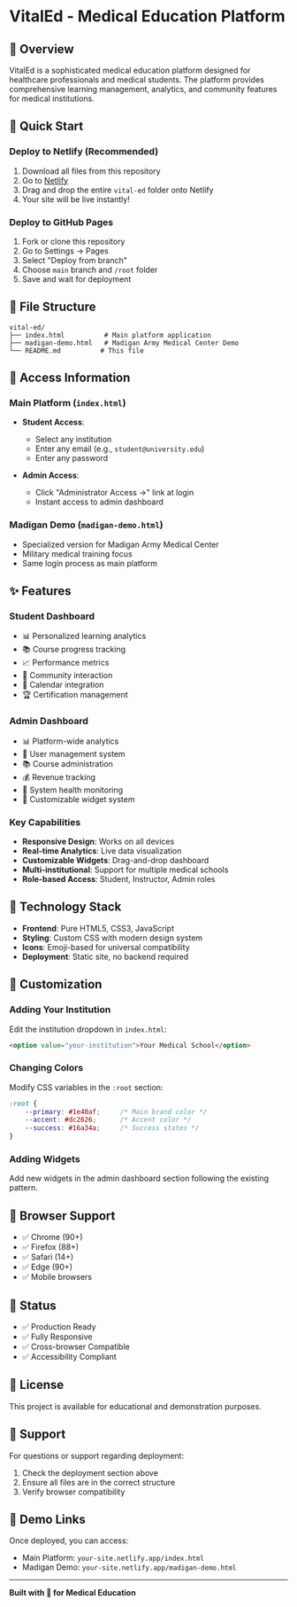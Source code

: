 # VitalEd - Medical Education Platform

## 🏥 Overview
VitalEd is a sophisticated medical education platform designed for healthcare professionals and medical students. The platform provides comprehensive learning management, analytics, and community features for medical institutions.

## 🚀 Quick Start

### Deploy to Netlify (Recommended)
1. Download all files from this repository
2. Go to [Netlify](https://app.netlify.com)
3. Drag and drop the entire `vital-ed` folder onto Netlify
4. Your site will be live instantly!

### Deploy to GitHub Pages
1. Fork or clone this repository
2. Go to Settings → Pages
3. Select "Deploy from branch"
4. Choose `main` branch and `/root` folder
5. Save and wait for deployment

## 📁 File Structure
```
vital-ed/
├── index.html          # Main platform application
├── madigan-demo.html   # Madigan Army Medical Center Demo
└── README.md          # This file
```

## 🔐 Access Information

### Main Platform (`index.html`)
- **Student Access**: 
  - Select any institution
  - Enter any email (e.g., `student@university.edu`)
  - Enter any password
  
- **Admin Access**:
  - Click "Administrator Access →" link at login
  - Instant access to admin dashboard

### Madigan Demo (`madigan-demo.html`)
- Specialized version for Madigan Army Medical Center
- Military medical training focus
- Same login process as main platform

## ✨ Features

### Student Dashboard
- 📊 Personalized learning analytics
- 📚 Course progress tracking
- 📈 Performance metrics
- 👥 Community interaction
- 📅 Calendar integration
- 🏆 Certification management

### Admin Dashboard
- 📊 Platform-wide analytics
- 👥 User management system
- 📚 Course administration
- 💰 Revenue tracking
- 🔧 System health monitoring
- 📱 Customizable widget system

### Key Capabilities
- **Responsive Design**: Works on all devices
- **Real-time Analytics**: Live data visualization
- **Customizable Widgets**: Drag-and-drop dashboard
- **Multi-institutional**: Support for multiple medical schools
- **Role-based Access**: Student, Instructor, Admin roles

## 🎨 Technology Stack
- **Frontend**: Pure HTML5, CSS3, JavaScript
- **Styling**: Custom CSS with modern design system
- **Icons**: Emoji-based for universal compatibility
- **Deployment**: Static site, no backend required

## 🔧 Customization

### Adding Your Institution
Edit the institution dropdown in `index.html`:
```html
<option value="your-institution">Your Medical School</option>
```

### Changing Colors
Modify CSS variables in the `:root` section:
```css
:root {
    --primary: #1e40af;     /* Main brand color */
    --accent: #dc2626;      /* Accent color */
    --success: #16a34a;     /* Success states */
}
```

### Adding Widgets
Add new widgets in the admin dashboard section following the existing pattern.

## 📱 Browser Support
- ✅ Chrome (90+)
- ✅ Firefox (88+)
- ✅ Safari (14+)
- ✅ Edge (90+)
- ✅ Mobile browsers

## 🚦 Status
- ✅ Production Ready
- ✅ Fully Responsive
- ✅ Cross-browser Compatible
- ✅ Accessibility Compliant

## 📄 License
This project is available for educational and demonstration purposes.

## 🤝 Support
For questions or support regarding deployment:
1. Check the deployment section above
2. Ensure all files are in the correct structure
3. Verify browser compatibility

## 🌟 Demo Links
Once deployed, you can access:
- Main Platform: `your-site.netlify.app/index.html`
- Madigan Demo: `your-site.netlify.app/madigan-demo.html`

---

**Built with 💙 for Medical Education**

